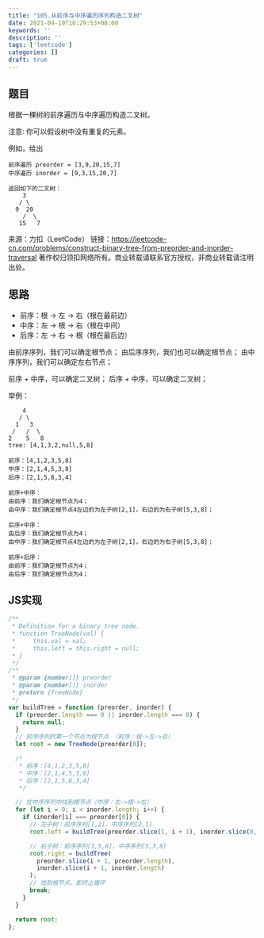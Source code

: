 ```yaml
---
title: "105.从前序与中序遍历序列构造二叉树"
date: 2021-04-19T16:29:53+08:00
keywords: ''
description: ''
tags: ['leetcode']
categories: []
draft: true
---
```


## 题目

根据一棵树的前序遍历与中序遍历构造二叉树。

注意:
你可以假设树中没有重复的元素。

例如，给出
```
前序遍历 preorder = [3,9,20,15,7]
中序遍历 inorder = [9,3,15,20,7]

返回如下的二叉树：
    3
   / \
  9  20
    /  \
   15   7
```

来源：力扣（LeetCode）
链接：https://leetcode-cn.com/problems/construct-binary-tree-from-preorder-and-inorder-traversal
著作权归领扣网络所有。商业转载请联系官方授权，非商业转载请注明出处。

## 思路 

- 前序：根 -> 左 -> 右（根在最前边）
- 中序：左 -> 根 -> 右（根在中间）
- 后序：左 -> 右 -> 根（根在最后边）

由前序序列，我们可以确定根节点；
由后序序列，我们也可以确定根节点；
由中序序列，我们可以确定左右节点；

前序 + 中序，可以确定二叉树；
后序 + 中序，可以确定二叉树；

举例：
```
    4
   / \
  1   3
 /   /  \ 
2    5   8
tree: [4,1,3,2,null,5,8]

前序：[4,1,2,3,5,8]
中序：[2,1,4,5,3,8]
后序：[2,1,5,8,3,4]

前序+中序：
由前序：我们确定根节点为4；
由中序：我们确定根节点4左边的为左子树[2,1]，右边的为右子树[5,3,8]；

后序+中序：
由后序：我们确定根节点为4；
由中序：我们确定根节点4左边的为左子树[2,1]，右边的为右子树[5,3,8]；

前序+后序：
由前序：我们确定根节点为4；
由后序：我们确定根节点为4；
```

## JS实现

```javascript
/**
 * Definition for a binary tree node.
 * function TreeNode(val) {
 *     this.val = val;
 *     this.left = this.right = null;
 * }
 */
/**
 * @param {number[]} preorder
 * @param {number[]} inorder
 * @return {TreeNode}
 */
var buildTree = function (preorder, inorder) {
  if (preorder.length === 0 || inorder.length === 0) {
    return null;
  }
  // 前序序列的第一个节点为根节点 （前序：根->左->右）
  let root = new TreeNode(preorder[0]);

  /*
   * 前序：[4,1,2,3,5,8]
   * 中序：[2,1,4,5,3,8]
   * 后序：[2,1,5,8,3,4]
   */

  // 在中序序列中找到根节点（中序：左->根->右）
  for (let i = 0; i < inorder.length; i++) {
    if (inorder[i] === preorder[0]) {
      // 左子树：前序序列[1,2]，中序序列[2,1]
      root.left = buildTree(preorder.slice(1, i + 1), inorder.slice(0, i));

      // 右子树：前序序列[3,5,8]，中序序列[5,3,8]
      root.right = buildTree(
        preorder.slice(i + 1, preorder.length),
        inorder.slice(i + 1, inorder.length)
      );
      // 找到根节点，即终止循环
      break;
    }
  }

  return root;
};
```
